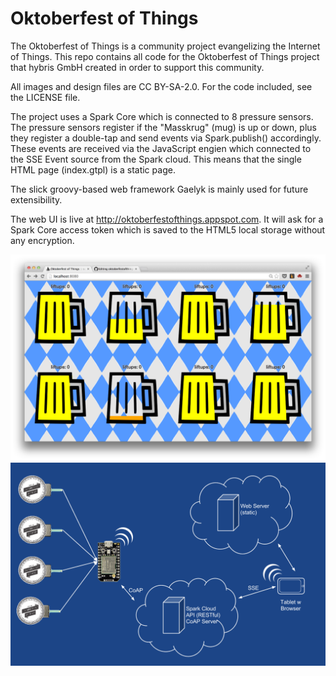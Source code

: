 Oktoberfest of Things
===========

The Oktoberfest of Things is a community project evangelizing the Internet of Things. This repo contains all code for the Oktoberfest of Things project that hybris GmbH created in order to support this community. 

All images and design files are CC BY-SA-2.0. For the code included, see the LICENSE file. 

The project uses a Spark Core which is connected to 8 pressure sensors. The pressure sensors register if the "Masskrug" (mug) is up or down, plus they register a double-tap and send events via Spark.publish() accordingly. These events are received via the JavaScript engien which connected to the SSE Event source from the Spark cloud. This means that the single HTML page (index.gtpl) is a static page. 

The slick groovy-based web framework Gaelyk is mainly used for future extensibility. 

The web UI is live at http://oktoberfestofthings.appspot.com. It will ask for a Spark Core access token which is saved to the HTML5 local storage without any encryption. 

<img src="https://raw.githubusercontent.com/hansamann/oktoberfestofthings/master/website/screenshot1.png"/>

<img src="https://raw.githubusercontent.com/hansamann/oktoberfestofthings/master/website/architecture.png"/>
